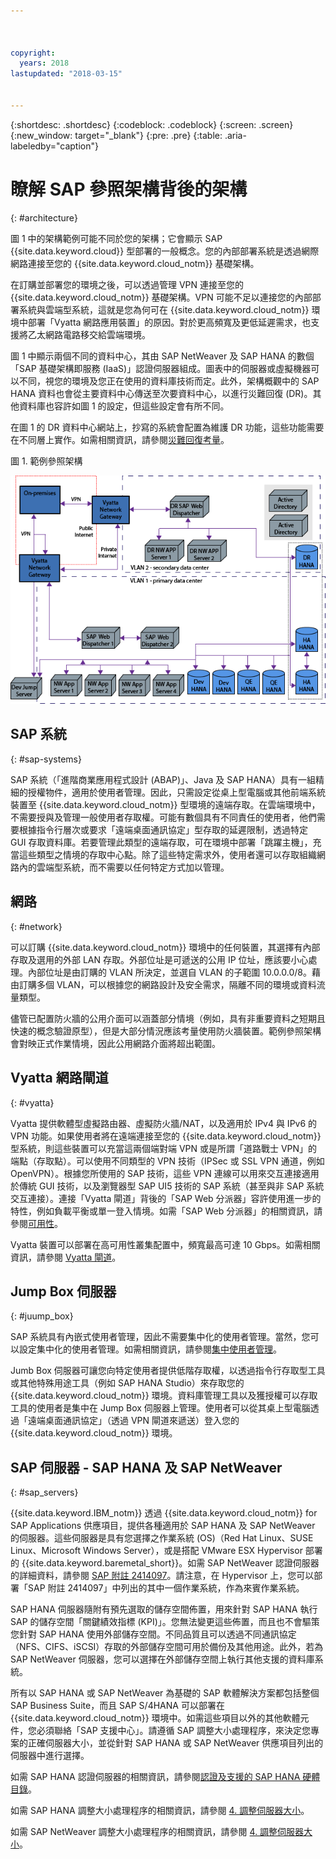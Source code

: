 ```yaml
---



copyright:
  years: 2018
lastupdated: "2018-03-15"


---
```


{:shortdesc: .shortdesc}
{:codeblock: .codeblock}
{:screen: .screen}
{:new_window: target="_blank"}
{:pre: .pre}
{:table: .aria-labeledby="caption"}

# 瞭解 SAP 參照架構背後的架構
{: #architecture}

圖 1 中的架構範例可能不同於您的架構；它會顯示 SAP {{site.data.keyword.cloud}} 型部署的一般概念。您的內部部署系統是透過網際網路連接至您的 {{site.data.keyword.cloud_notm}} 基礎架構。

在訂購並部署您的環境之後，可以透過管理 VPN 連接至您的 {{site.data.keyword.cloud_notm}} 基礎架構。VPN 可能不足以連接您的內部部署系統與雲端型系統，這就是您為何可在 {{site.data.keyword.cloud_notm}} 環境中部署「Vyatta 網路應用裝置」的原因。對於更高頻寬及更低延遲需求，也支援將乙太網路電路移交給雲端環境。

圖 1 中顯示兩個不同的資料中心，其由 SAP NetWeaver 及 SAP HANA 的數個「SAP 基礎架構即服務 (IaaS)」認證伺服器組成。圖表中的伺服器或虛擬機器可以不同，視您的環境及您正在使用的資料庫技術而定。此外，架構概觀中的 SAP HANA 資料也會從主要資料中心傳送至次要資料中心，以進行災難回復 (DR)。其他資料庫也容許如圖 1 的設定，但這些設定會有所不同。

在圖 1 的 DR 資料中心網站上，抄寫的系統會配置為維護 DR 功能，這些功能需要在不同層上實作。如需相關資訊，請參閱[災難回復考量](/docs/infrastructure/sap-reference-architecture/sap-ra-recommendations.html#dr)。 

圖 1. 範例參照架構

![圖 1. 範例參照架構](/images/ref_architecture.png "範例參照架構")

## SAP 系統
{: #sap-systems}

SAP 系統（「進階商業應用程式設計 (ABAP)」、Java 及 SAP HANA）具有一組精細的授權物件，適用於使用者管理。因此，只需設定從桌上型電腦或其他前端系統裝置至 {{site.data.keyword.cloud_notm}} 型環境的遠端存取。在雲端環境中，不需要授與及管理一般使用者存取權。可能有數個具有不同責任的使用者，他們需要根據指令行層次或要求「遠端桌面通訊協定」型存取的延遲限制，透過特定 GUI 存取資料庫。若要管理此類型的遠端存取，可在環境中部署「跳躍主機」，充當這些類型之情境的存取中心點。除了這些特定需求外，使用者還可以存取組織網路內的雲端型系統，而不需要以任何特定方式加以管理。

## 網路
{: #network}

可以訂購 {{site.data.keyword.cloud_notm}} 環境中的任何裝置，其選擇有內部存取及選用的外部 LAN 存取。外部位址是可遞送的公用 IP 位址，應該要小心處理。內部位址是由訂購的 VLAN 所決定，並選自 VLAN 的子範圍 10.0.0.0/8。藉由訂購多個 VLAN，可以根據您的網路設計及安全需求，隔離不同的環境或資料流量類型。

儘管已配置防火牆的公用介面可以涵蓋部分情境（例如，具有非重要資料之短期且快速的概念驗證原型），但是大部分情況應該考量使用防火牆裝置。範例參照架構會對映正式作業情境，因此公用網路介面將超出範圍。

## Vyatta 網路閘道
{: #vyatta}

Vyatta 提供軟體型虛擬路由器、虛擬防火牆/NAT，以及適用於 IPv4 與 IPv6 的 VPN 功能。如果使用者將在遠端連接至您的 {{site.data.keyword.cloud_notm}} 型系統，則這些裝置可以充當這兩個端對端 VPN 或是所謂「道路戰士 VPN」的端點（存取點）。可以使用不同類型的 VPN 技術（IPSec 或 SSL VPN 通道，例如 OpenVPN）。根據您所使用的 SAP 技術，這些 VPN 連線可以用來交互連接適用於傳統 GUI 技術，以及瀏覽器型 SAP UI5 技術的 SAP 系統（甚至與非 SAP 系統交互連接）。連接「Vyatta 閘道」背後的「SAP Web 分派器」容許使用進一步的特性，例如負載平衡或單一登入情境。如需「SAP Web 分派器」的相關資訊，請參閱[可用性](/docs/infrastructure/sap-reference-architecture/sap-ra-recommendations.html#availability)。

Vyatta 裝置可以部署在高可用性叢集配置中，頻寬最高可達 10 Gbps。如需相關資訊，請參閱 [Vyatta 閘道](https://console.bluemix.net/docs/infrastructure/subnets/about.html#vyatta-gateways)。

## Jump Box 伺服器
{: #juump_box}

SAP 系統具有內嵌式使用者管理，因此不需要集中化的使用者管理。當然，您可以設定集中化的使用者管理。如需相關資訊，請參閱[集中使用者管理](https://help.sap.com/saphelp_nw73/helpdata/en/bf/b0b13bb3acd607e10000000a11402f/frameset.htm)。

Jumb Box 伺服器可讓您向特定使用者提供低階存取權，以透過指令行存取型工具或其他特殊用途工具（例如 SAP HANA Studio）來存取您的 {{site.data.keyword.cloud_notm}} 環境。資料庫管理工具以及獲授權可以存取工具的使用者是集中在 Jump Box 伺服器上管理。使用者可以從其桌上型電腦透過「遠端桌面通訊協定」（透過 VPN 閘道來遞送）登入您的 {{site.data.keyword.cloud_notm}} 環境。

## SAP 伺服器 - SAP HANA 及 SAP NetWeaver
{: #sap_servers}

{{site.data.keyword.IBM_notm}} 透過 {{site.data.keyword.cloud_notm}} for SAP Applications 供應項目，提供各種適用於 SAP HANA 及 SAP NetWeaver 的伺服器。這些伺服器是具有您選擇之作業系統 (OS)（Red Hat Linux、SUSE Linux、Microsoft Windows Server），或是搭配 VMware ESX Hypervisor 部署的 {{site.data.keyword.baremetal_short}}。如需 SAP NetWeaver 認證伺服器的詳細資料，請參閱 [SAP 附註 2414097](https://launchpad.support.sap.com/#/notes/2414097)。請注意，在 Hypervisor 上，您可以部署「SAP 附註 2414097」中列出的其中一個作業系統，作為來賓作業系統。 

SAP HANA 伺服器隨附有預先選取的儲存空間佈置，用來針對 SAP HANA 執行 SAP 的儲存空間「關鍵績效指標 (KPI)」。您無法變更這些佈置，而且也不會驅策您針對 SAP HANA 使用外部儲存空間。不同品質且可以透過不同通訊協定（NFS、CIFS、iSCSI）存取的外部儲存空間可用於備份及其他用途。此外，若為 SAP NetWeaver 伺服器，您可以選擇在外部儲存空間上執行其他支援的資料庫系統。

所有以 SAP HANA 或 SAP NetWeaver 為基礎的 SAP 軟體解決方案都包括整個 SAP Business Suite，而且 SAP S/4HANA 可以部署在 {{site.data.keyword.cloud_notm}} 環境中。如需這些項目以外的其他軟體元件，您必須聯絡「SAP 支援中心」。請遵循 SAP 調整大小處理程序，來決定您專案的正確伺服器大小，並從針對 SAP HANA 或 SAP NetWeaver 供應項目列出的伺服器中進行選擇。 

如需 SAP HANA 認證伺服器的相關資訊，請參閱[認證及支援的 SAP HANA 硬體目錄](https://www.sap.com/dmc/exp/2014-09-02-hana-hardware/enEN/iaas.html#categories=IBM%20Cloud)。

如需 SAP HANA 調整大小處理程序的相關資訊，請參閱 [4. 調整伺服器大小](https://console.bluemix.net/docs/infrastructure/sap-hana/hana-size-server.html#size_the_server)。 

如需 SAP NetWeaver 調整大小處理程序的相關資訊，請參閱 [4. 調整伺服器大小](https://console.bluemix.net/docs/infrastructure/sap-netweaver/sap-size-server.html#size_the_server)。

